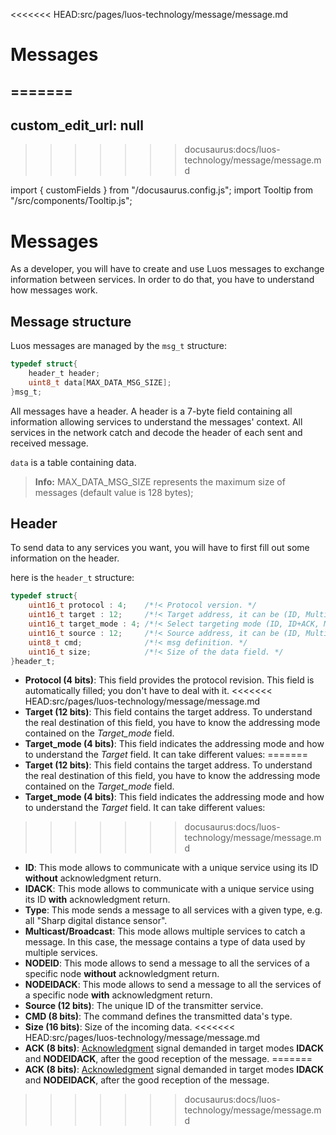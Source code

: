 <<<<<<< HEAD:src/pages/luos-technology/message/message.md
# Messages
=======
---
custom_edit_url: null
---
>>>>>>> docusaurus:docs/luos-technology/message/message.md

import { customFields } from "/docusaurus.config.js";
import Tooltip from "/src/components/Tooltip.js";

# Messages

As a developer, you will have to create and use Luos messages to exchange information between <Tooltip def={customFields.service_def}>services</Tooltip>. In order to do that, you have to understand how messages work.

## Message structure

Luos messages are managed by the `msg_t` structure:

```C
typedef struct{
    header_t header;
    uint8_t data[MAX_DATA_MSG_SIZE];
}msg_t;
```

All messages have a header. A header is a 7-byte field containing all information allowing services to understand the messages' context. All services in the network catch and decode the header of each sent and received message.

`data` is a table containing data.

> **Info:** MAX_DATA_MSG_SIZE represents the maximum size of messages (default value is 128 bytes);

## Header

To send data to any services you want, you will have to first fill out some information on the header.

here is the `header_t` structure:

```C
typedef struct{
    uint16_t protocol : 4;    /*!< Protocol version. */
    uint16_t target : 12;     /*!< Target address, it can be (ID, Multicast/Broadcast, Type). */
    uint16_t target_mode : 4; /*!< Select targeting mode (ID, ID+ACK, Multicast/Broadcast, Type). */
    uint16_t source : 12;     /*!< Source address, it can be (ID, Multicast/Broadcast, Type). */
    uint8_t cmd;              /*!< msg definition. */
    uint16_t size;            /*!< Size of the data field. */
}header_t;
```

- **Protocol (4 bits)**: This field provides the protocol revision. This field is automatically filled; you don't have to deal with it.
<<<<<<< HEAD:src/pages/luos-technology/message/message.md
- **Target (12 bits)**: This field contains the target address. To understand the real destination of this field, you have to know the addressing mode contained on the *Target_mode* field.
- **Target_mode (4 bits)**: This field indicates the addressing mode and how to understand the *Target* field. It can take different values:
=======
- **Target (12 bits)**: This field contains the target address. To understand the real destination of this field, you have to know the addressing mode contained on the _Target_mode_ field.
- **Target_mode (4 bits)**: This field indicates the addressing mode and how to understand the _Target_ field. It can take different values:
>>>>>>> docusaurus:docs/luos-technology/message/message.md
  - **ID**: This mode allows to communicate with a unique service using its ID **without** acknowledgment return.
  - **IDACK**: This mode allows to communicate with a unique service using its ID **with** acknowledgment return.
  - **Type**: This mode sends a message to all services with a given type, e.g. all "Sharp digital distance sensor".
  - **Multicast/Broadcast**: This mode allows multiple services to catch a message. In this case, the message contains a type of data used by multiple services.
  - **NODEID**: This mode allows to send a message to all the services of a specific node **without** acknowledgment return.
  - **NODEIDACK**: This mode allows to send a message to all the services of a specific node **with** acknowledgment return.
- **Source (12 bits)**: The unique ID of the transmitter service.
- **CMD (8 bits)**: The command defines the transmitted data's type.
- **Size (16 bits)**: Size of the incoming data.
<<<<<<< HEAD:src/pages/luos-technology/message/message.md
- **ACK (8 bits)**: [Acknowledgment](../../tools/monitoring.md) signal demanded in target modes **IDACK** and **NODEIDACK**, after the good reception of the message.
=======
- **ACK (8 bits)**: [Acknowledgment](/tools/monitoring.md) signal demanded in target modes **IDACK** and **NODEIDACK**, after the good reception of the message.
>>>>>>> docusaurus:docs/luos-technology/message/message.md
